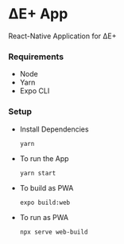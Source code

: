 # ΔE+ App

React-Native Application for ΔE+

### Requirements

- Node
- Yarn
- Expo CLI

### Setup

* Install Dependencies
    ```
    yarn
    ```    
* To run the App
    ```
    yarn start
    ```
* To build as PWA
    ```
    expo build:web
    ```    
* To run as PWA
    ```
    npx serve web-build
    ```
